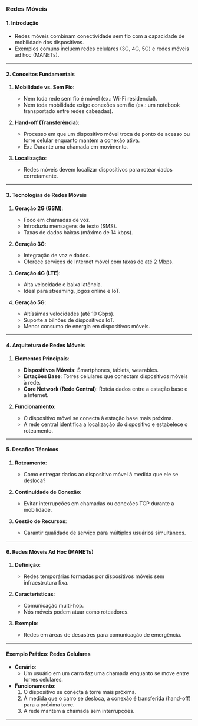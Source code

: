 ### **Redes Móveis**

#### **1. Introdução**
- Redes móveis combinam conectividade sem fio com a capacidade de mobilidade dos dispositivos.
- Exemplos comuns incluem redes celulares (3G, 4G, 5G) e redes móveis ad hoc (MANETs).

---

#### **2. Conceitos Fundamentais**
1. **Mobilidade vs. Sem Fio**:
    - Nem toda rede sem fio é móvel (ex.: Wi-Fi residencial).
    - Nem toda mobilidade exige conexões sem fio (ex.: um notebook transportado entre redes cabeadas).

2. **Hand-off (Transferência)**:
    - Processo em que um dispositivo móvel troca de ponto de acesso ou torre celular enquanto mantém a conexão ativa.
    - Ex.: Durante uma chamada em movimento.

3. **Localização**:
    - Redes móveis devem localizar dispositivos para rotear dados corretamente.

---

#### **3. Tecnologias de Redes Móveis**
1. **Geração 2G (GSM)**:
    - Foco em chamadas de voz.
    - Introduziu mensagens de texto (SMS).
    - Taxas de dados baixas (máximo de 14 kbps).

2. **Geração 3G**:
    - Integração de voz e dados.
    - Oferece serviços de Internet móvel com taxas de até 2 Mbps.

3. **Geração 4G (LTE)**:
    - Alta velocidade e baixa latência.
    - Ideal para streaming, jogos online e IoT.

4. **Geração 5G**:
    - Altíssimas velocidades (até 10 Gbps).
    - Suporte a bilhões de dispositivos IoT.
    - Menor consumo de energia em dispositivos móveis.

---

#### **4. Arquitetura de Redes Móveis**
1. **Elementos Principais**:
    - **Dispositivos Móveis**: Smartphones, tablets, wearables.
    - **Estações Base**: Torres celulares que conectam dispositivos móveis à rede.
    - **Core Network (Rede Central)**: Roteia dados entre a estação base e a Internet.

2. **Funcionamento**:
    - O dispositivo móvel se conecta à estação base mais próxima.
    - A rede central identifica a localização do dispositivo e estabelece o roteamento.

---

#### **5. Desafios Técnicos**
1. **Roteamento**:
    - Como entregar dados ao dispositivo móvel à medida que ele se desloca?

2. **Continuidade de Conexão**:
    - Evitar interrupções em chamadas ou conexões TCP durante a mobilidade.

3. **Gestão de Recursos**:
    - Garantir qualidade de serviço para múltiplos usuários simultâneos.

---

#### **6. Redes Móveis Ad Hoc (MANETs)**
1. **Definição**:
    - Redes temporárias formadas por dispositivos móveis sem infraestrutura fixa.

2. **Características**:
    - Comunicação multi-hop.
    - Nós móveis podem atuar como roteadores.

3. **Exemplo**:
    - Redes em áreas de desastres para comunicação de emergência.

---

#### **Exemplo Prático: Redes Celulares**
- **Cenário**:
    - Um usuário em um carro faz uma chamada enquanto se move entre torres celulares.
- **Funcionamento**:
    1. O dispositivo se conecta à torre mais próxima.
    2. À medida que o carro se desloca, a conexão é transferida (hand-off) para a próxima torre.
    3. A rede mantém a chamada sem interrupções.

---
